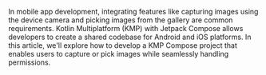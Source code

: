 In mobile app development, integrating features like capturing images using the device camera and picking images from the gallery are common requirements. Kotlin Multiplatform (KMP) with Jetpack Compose allows developers to create a shared codebase for Android and iOS platforms. In this article, we'll explore how to develop a KMP Compose project that enables users to capture or pick images while seamlessly handling permissions.